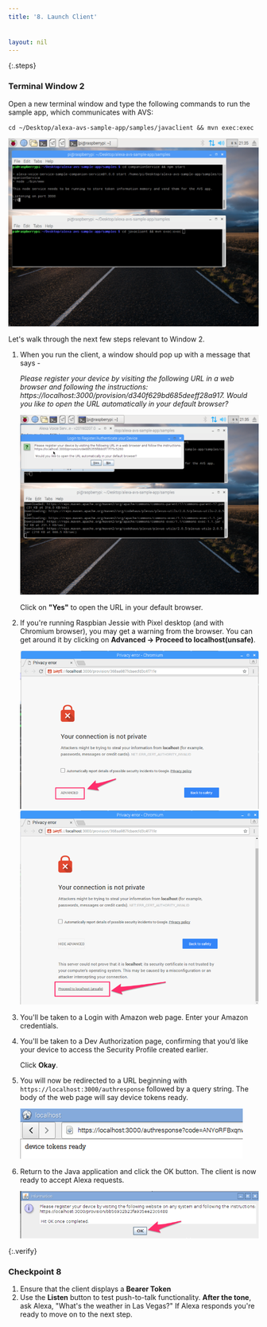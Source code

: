 ```yaml
---
title: '8. Launch Client'


layout: nil
---
```


{:.steps}
### Terminal Window 2

Open a new terminal window and type the following commands to run the sample app, which communicates with AVS:

	cd ~/Desktop/alexa-avs-sample-app/samples/javaclient && mvn exec:exec

![](assets/avs-pi-3.png)			 

Let's walk through the next few steps relevant to Window 2.

1. When you run the client, a window should pop up with a message that says -

	 *Please register your device by visiting the following URL in a web browser and following the instructions: https://localhost:3000/provision/d340f629bd685deeff28a917. Would you like to open the URL automatically in your default browser?*

	 ![](assets/avs-pi-5.png)

	 Click on **"Yes"** to open the URL in your default browser.

2. If you're running Raspbian Jessie with Pixel desktop (and with Chromium browser), you may get a warning from the browser. You can get around it by clicking on **Advanced -> Proceed to localhost(unsafe)**.

	![](assets/safety-1.png)
	![](assets/safety-2.png)

3. You'll be taken to a Login with Amazon web page. Enter your Amazon credentials.

4. You'll be taken to a Dev Authorization page, confirming that you’d like your device to access the Security Profile created earlier.

	 Click **Okay**.

5. You will now be redirected to a URL beginning with `https://localhost:3000/authresponse` followed by a query string. The body of the web page will say device tokens ready.

	![](assets/avs-device-tokens-ready.png)

6. Return to the Java application and click the OK button. The client is now ready to accept Alexa requests.

	![](assets/avs-click-ok.png)

{:.verify}
### Checkpoint 8

1. Ensure that the client displays a **Bearer Token** 
2. Use the **Listen** button to test push-to-talk functionality. **After the tone**, ask Alexa, "What's the weather in Las Vegas?" If Alexa responds you're ready to move on to the next step.
